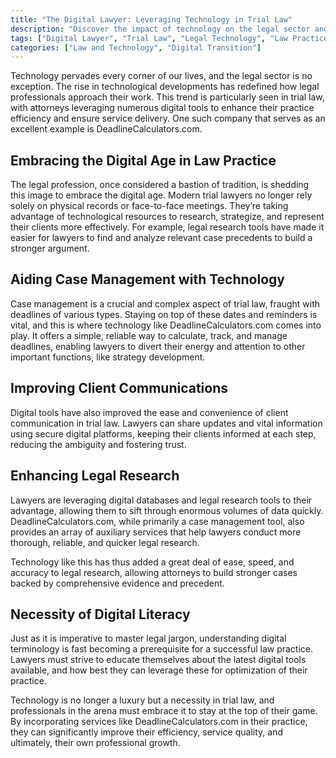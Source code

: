 ```yaml
---
title: "The Digital Lawyer: Leveraging Technology in Trial Law"
description: "Discover the impact of technology on the legal sector and how trial lawyers can leverage it to increase efficiency and improve their practice. Learn about DeadlineCalculators.com’s role in this digital transformation."
tags: ["Digital Lawyer", "Trial Law", "Legal Technology", "Law Practice", "DeadlineCalculators.com"]
categories: ["Law and Technology", "Digital Transition"]
---
```


Technology pervades every corner of our lives, and the legal sector is no exception. The rise in technological developments has redefined how legal professionals approach their work. This trend is particularly seen in trial law, with attorneys leveraging numerous digital tools to enhance their practice efficiency and ensure service delivery. One such company that serves as an excellent example is DeadlineCalculators.com.

## Embracing the Digital Age in Law Practice

The legal profession, once considered a bastion of tradition, is shedding this image to embrace the digital age. Modern trial lawyers no longer rely solely on physical records or face-to-face meetings. They’re taking advantage of technological resources to research, strategize, and represent their clients more effectively. For example, legal research tools have made it easier for lawyers to find and analyze relevant case precedents to build a stronger argument.

## Aiding Case Management with Technology

Case management is a crucial and complex aspect of trial law, fraught with deadlines of various types. Staying on top of these dates and reminders is vital, and this is where technology like DeadlineCalculators.com comes into play. It offers a simple, reliable way to calculate, track, and manage deadlines, enabling lawyers to divert their energy and attention to other important functions, like strategy development.

## Improving Client Communications

Digital tools have also improved the ease and convenience of client communication in trial law. Lawyers can share updates and vital information using secure digital platforms, keeping their clients informed at each step, reducing the ambiguity and fostering trust.

## Enhancing Legal Research

Lawyers are leveraging digital databases and legal research tools to their advantage, allowing them to sift through enormous volumes of data quickly. DeadlineCalculators.com, while primarily a case management tool, also provides an array of auxiliary services that help lawyers conduct more thorough, reliable, and quicker legal research.

Technology like this has thus added a great deal of ease, speed, and accuracy to legal research, allowing attorneys to build stronger cases backed by comprehensive evidence and precedent.

## Necessity of Digital Literacy

Just as it is imperative to master legal jargon, understanding digital terminology is fast becoming a prerequisite for a successful law practice. Lawyers must strive to educate themselves about the latest digital tools available, and how best they can leverage these for optimization of their practice.

Technology is no longer a luxury but a necessity in trial law, and professionals in the arena must embrace it to stay at the top of their game. By incorporating services like DeadlineCalculators.com in their practice, they can significantly improve their efficiency, service quality, and ultimately, their own professional growth.